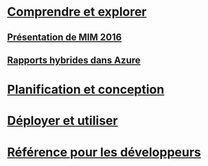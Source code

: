 # [Comprendre et explorer](microsoft-identity-manager-2016.md)
## [Présentation de MIM 2016](microsoft-identity-manager-2016.md)
## [Rapports hybrides dans Azure](identity-manager-hybrid-reporting-azure.md)
# [Planification et conception](/microsoft-identity-manager/plan-design/microsoft-identity-manager-2016-supported-platforms)
# [Déployer et utiliser](/microsoft-identity-manager/deploy-use/microsoft-identity-manager-deploy)
# [Référence pour les développeurs](/microsoft-identity-manager/reference/microsoft-identity-manager-2016-developer-reference)


<!--HONumber=Apr16_HO4-->


